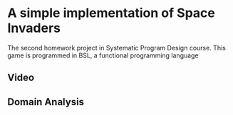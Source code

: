 # A simple implementation of Space Invaders
The second homework project in Systematic Program Design course.
This game is programmed in BSL, a functional programming language

## Video




## Domain Analysis



